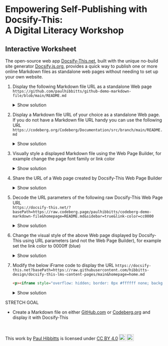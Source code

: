<h1><b>Empowering Self-Publishing with Docsify-This:</b><br>A Digital Literacy Workshop</h1>

<h2>Interactive Worksheet</h2>

The open-source web app [Docsify-This.net](https://Docsify-This.net), built with the unique no-build site generator [Docsify.js.org](https://docsify.js.org), provides a quick way to publish one or more online Markdown files as standalone web pages without needing to set up your own website.

1. Display the following Markdown file URL as a standalone Web page  
`https://github.com/paulhibbitts/github-demo-markdown-file/blob/main/README.md`

    <div>
    <details>
      <summary>Show solution</summary>
      
      <a class="navpill" href="https://docsify-this.net/?url-field=https://github.com/paulhibbitts/github-demo-markdown-file/blob/main/README.md" title="Load Docsify-This with the Markdown file URL github.com/paulhibbitts/github-demo-markdown-file/blob/main/README.md" target="_blank"><i class="fas fa-check-square fa-fw"></i>Open Docsify-This with Solution</a>
      
    </details>
    </div>

2. Display a Markdown file URL of your choice as a standalone Web page. If you do not have a Markdown file URL handy you can use the following URL  
`https://codeberg.org/Codeberg/Documentation/src/branch/main/README.md`

    <div>
    <details>
      <summary>Show solution</summary>
      
      <a class="navpill" href="https://docsify-this.net/?url-field=https://codeberg.org/Codeberg/Documentation/src/branch/main/README.md" title="Load Docsify-This with the Markdown file URL codeberg.org/Codeberg/Documentation/src/branch/main/README.md" target="_blank"><i class="fas fa-check-square fa-fw"></i>Open Docsify-This with Solution</a>
      
    </details>
    </div>

3. Visually style a displayed Markdown file using the Web Page Builder, for example change the page font family or link color  

    <div>
    <details>
      <summary>Show solution</summary>
      
      <a class="navpill" href="https://docsify-this.net/?url-field=https://github.com/paulhibbitts/github-demo-markdown-file/blob/main/README.md&font-family=Merriweather,Georgia,serif&link-color=cc0000" title="Load Docsify-This with the Markdown file URL github.com/paulhibbitts/github-demo-markdown-file/blob/main/README.md, page font family Merriweather and link color cc0000" target="_blank"><i class="fas fa-check-square fa-fw"></i>Open Docsify-This with Solution</a>
      
    </details>
    </div>

4. Share the URL of a Web page created by Docsify-This Web Page Builder  

    <div>
    <details>
      <summary>Show solution</summary>
      
      https://docsify-this.net/?basePath=https://github.com/paulhibbitts/github-demo-markdown-file/blob/main/README.md&font-family=Merriweather,Georgia,serif&link-color=cc0000
      
    </details>
    </div>

5. Decode the URL parameters of the following raw Docsify-This Web Page URL  
`https://docsify-this.net/?basePath=https://raw.codeberg.page/paulhibbitts/codeberg-demo-markdown-file&homepage=README.md&sidebar=true&link-color=cc0000`

    <div>
    <details>
      <summary>Show solution</summary>
      
      URL Parameters:  
      **basePath** = README.md (set the path containing the Markdown file to display)  
      **homepage** = README.md (set the name of the Markdown file to display)  
      **sidebar** = true (show the Sidebar)  
      **link-color** = cc0000 (set the link color to blue)  
      
    </details>
    </div>

6. Change the visual style of the above Web page displayed by Docsify-This using URL parameters (and not the Web Page Builder), for example set the link color to 0000ff (blue)  

    <div>
    <details>
      <summary>Show solution</summary>
      
      https://docsify-this.net/?basePath=https://raw.codeberg.page/paulhibbitts/codeberg-demo-markdown-file&homepage=README.md&sidebar=true&link-color=0000ff
      
    </details>
    </div>

7. Modify the below iFrame code to display the URL `https://docsify-this.net?basePath=https://raw.githubusercontent.com/hibbitts-design/docsify-this-lms-content-pages/main&homepage=home.md`

    <div>

    ```html
    <p><iframe style="overflow: hidden; border: 0px #ffffff none; background: #ffffff;" src="https://docsify-this.net/?basePath=https://raw.codeberg.page/paulhibbitts/codeberg-demo-markdown-file&homepage=README.md&hide-credits=true" width="800px" height="1400px" allowfullscreen="allowfullscreen"></iframe></p>
    ```

    </div>

    <div>
    <details>
      <summary>Show solution</summary>
      
      ```html
      <p><iframe style="overflow: hidden; border: 0px #ffffff none; background: #ffffff;" src="https://docsify-this.net?basePath=https://raw.githubusercontent.com/hibbitts-design/docsify-this-lms-content-pages/main&homepage=home.md&hide-credits=true" width="800px" height="1400px" allowfullscreen="allowfullscreen"></iframe></p>
      ```
      
    </details>
    </div>

STRETCH GOAL

- Create a Markdown file on either [GitHub.com](GitHub.com) or [Codeberg.org](Codeberg.org) and display it with Docsify-This

<br><p xmlns:cc="http://creativecommons.org/ns#" >This work by <a rel="cc:attributionURL dct:creator" property="cc:attributionName" href="https://hibbittsdesign.org">Paul Hibbitts</a> is licensed under <a href="https://creativecommons.org/licenses/by/4.0/?ref=chooser-v1" target="_blank" rel="license noopener noreferrer" style="display:inline-block;">CC BY 4.0<img style="height:22px!important;margin-left:3px;vertical-align:text-bottom;" src="https://mirrors.creativecommons.org/presskit/icons/cc.svg?ref=chooser-v1" alt=""><img style="height:22px!important;margin-left:3px;vertical-align:text-bottom;" src="https://mirrors.creativecommons.org/presskit/icons/by.svg?ref=chooser-v1" alt=""></a></p>
